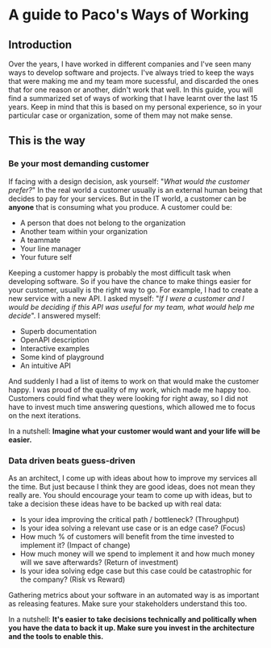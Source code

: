 # A guide to Paco's Ways of Working

## Introduction

Over the years, I have worked in different companies and I've seen many ways to develop software and projects. I've always tried to keep the ways that were making me and my team more sucessful, and discarded the ones that for one reason or another, didn't work that well. 
In this guide, you will find a summarized set of ways of working that I have learnt over the last 15 years. Keep in mind that this is based on my personal experience, so in your particular case or organization, some of them may not make sense.

## This is the way

### Be your most demanding customer

If facing with a design decision, ask yourself: "_What would the customer prefer?_"
In the real world a customer usually is an external human being that decides to pay for your services. But in the IT world, a customer can be **anyone** that is consuming what you produce. A customer could be:
- A person that does not belong to the organization
- Another team within your organization
- A teammate
- Your line manager
- Your future self

Keeping a customer happy is probably the most difficult task when developing software. So if you have the chance to make things easier for your customer, usually is the right way to go. For example, I had to create a new service with a new API. I asked myself: "_If I were a customer and I would be deciding if this API was useful for my team, what would help me decide_". I answered myself:
- Superb documentation
- OpenAPI description
- Interactive examples
- Some kind of playground
- An intuitive API

And suddenly I had a list of items to work on that would make the customer happy. I was proud of the quality of my work, which made me happy too. Customers could find what they were looking for right away, so I did not have to invest much time answering questions, which allowed me to focus on the next iterations.

In a nutshell: **Imagine what your customer would want and your life will be easier.**

### Data driven beats guess-driven

As an architect, I come up with ideas about how to improve my services all the time. But just because I think they are good ideas, does not mean they really are. You should encourage your team to come up with ideas, but to take a decision these ideas have to be backed up with real data:

- Is your idea improving the critical path / bottleneck? (Throughput)
- Is your idea solving a relevant use case or is an edge case? (Focus)
- How much % of customers will benefit from the time invested to implement it? (Impact of change)
- How much money will we spend to implement it and how much money will we save afterwards? (Return of investment)
- Is your idea solving edge case but this case could be catastrophic for the company? (Risk vs Reward)

Gathering metrics about your software in an automated way is as important as releasing features. Make sure your stakeholders understand this too.

In a nutshell: **It's easier to take decisions technically and politically when you have the data to back it up. Make sure you invest in the architecture and the tools to enable this.**
